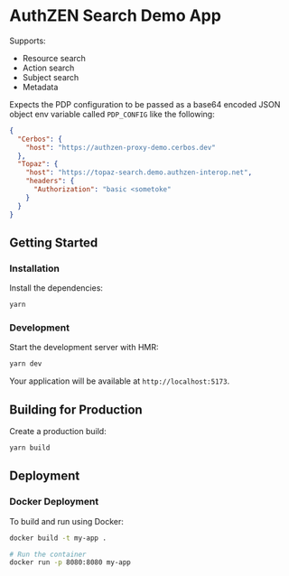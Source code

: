 # AuthZEN Search Demo App

Supports:

- Resource search
- Action search
- Subject search
- Metadata

Expects the PDP configuration to be passed as a base64 encoded JSON object env variable called `PDP_CONFIG` like the following:

```json
{
  "Cerbos": {
    "host": "https://authzen-proxy-demo.cerbos.dev"
  },
  "Topaz": {
    "host": "https://topaz-search.demo.authzen-interop.net",
    "headers": {
      "Authorization": "basic <sometoke"
    }
  }
}
```

## Getting Started

### Installation

Install the dependencies:

```bash
yarn
```

### Development

Start the development server with HMR:

```bash
yarn dev
```

Your application will be available at `http://localhost:5173`.

## Building for Production

Create a production build:

```bash
yarn build
```

## Deployment

### Docker Deployment

To build and run using Docker:

```bash
docker build -t my-app .

# Run the container
docker run -p 8080:8080 my-app
```
